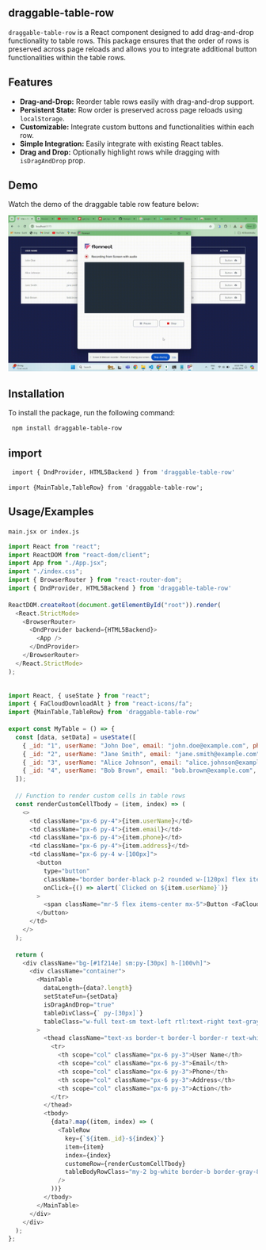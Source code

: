 ## draggable-table-row

`draggable-table-row` is a React component designed to add drag-and-drop functionality to table rows. This package ensures that the order of rows is preserved across page reloads and allows you to integrate additional button functionalities within the table rows.

## Features

- **Drag-and-Drop:** Reorder table rows easily with drag-and-drop support.
- **Persistent State:** Row order is preserved across page reloads using `localStorage`.
- **Customizable:** Integrate custom buttons and functionalities within each row.
- **Simple Integration:** Easily integrate with existing React tables.
- **Drag and Drop:** Optionally highlight rows while dragging with `isDragAndDrop`  prop.

## Demo

Watch the demo of the draggable table row feature below:

![Watch the demo](https://github.com/Pankajkumar34/draggable-table-row/raw/master/demo_drag_drop.gif)

## Installation

To install the package, run the following command:

```bash
 npm install draggable-table-row
```
## import
```bash
 import { DndProvider, HTML5Backend } from 'draggable-table-row'
```
    import {MainTable,TableRow} from 'draggable-table-row';
    

    
## Usage/Examples
`main.jsx or index.js`
```javascript
import React from "react";
import ReactDOM from "react-dom/client";
import App from "./App.jsx";
import "./index.css";
import { BrowserRouter } from "react-router-dom";
import { DndProvider, HTML5Backend } from 'draggable-table-row'

ReactDOM.createRoot(document.getElementById("root")).render(
  <React.StrictMode>
    <BrowserRouter>
      <DndProvider backend={HTML5Backend}>
        <App />
      </DndProvider>
    </BrowserRouter>
  </React.StrictMode>
);


```

```javascript

import React, { useState } from "react";
import { FaCloudDownloadAlt } from "react-icons/fa";
import {MainTable,TableRow} from 'draggable-table-row'

export const MyTable = () => {
  const [data, setData] = useState([
    { _id: "1", userName: "John Doe", email: "john.doe@example.com", phone: "123-456-7890", address: "123 Elm St" },
    { _id: "2", userName: "Jane Smith", email: "jane.smith@example.com", phone: "987-654-3210", address: "456 Oak St" },
    { _id: "3", userName: "Alice Johnson", email: "alice.johnson@example.com", phone: "555-555-5555", address: "789 Pine St" },
    { _id: "4", userName: "Bob Brown", email: "bob.brown@example.com", phone: "111-222-3333", address: "101 Maple St" }
  ]);

  // Function to render custom cells in table rows
  const renderCustomCellTbody = (item, index) => (
    <>
      <td className="px-6 py-4">{item.userName}</td>
      <td className="px-6 py-4">{item.email}</td>
      <td className="px-6 py-4">{item.phone}</td>
      <td className="px-6 py-4">{item.address}</td>
      <td className="px-6 py-4 w-[100px]">
        <button
          type="button"
          className="border border-black p-2 rounded w-[120px] flex items-center"
          onClick={() => alert(`Clicked on ${item.userName}`)}
        >
          <span className="mr-5 flex items-center mx-5">Button <FaCloudDownloadAlt className="ml-3" /></span>
        </button>
      </td>
    </>
  );

  return (
    <div className="bg-[#1f214e] sm:py-[30px] h-[100vh]">
      <div className="container">
        <MainTable
          dataLength={data?.length}
          setStateFun={setData}
          isDragAndDrop="true"
          tableDivClass={` py-[30px]`}
          tableClass="w-full text-sm text-left rtl:text-right text-gray-500 dark:text-gray-400"
        >
          <thead className="text-xs border-t border-l border-r text-white rounded-[10px] uppercase bg-[#1f214e] dark:bg-gray-700 dark:text-gray-400">
            <tr>
              <th scope="col" className="px-6 py-3">User Name</th>
              <th scope="col" className="px-6 py-3">Email</th>
              <th scope="col" className="px-6 py-3">Phone</th>
              <th scope="col" className="px-6 py-3">Address</th>
              <th scope="col" className="px-6 py-3">Action</th>
            </tr>
          </thead>
          <tbody>
            {data?.map((item, index) => (
              <TableRow
                key={`${item._id}-${index}`}
                item={item}
                index={index}
                customeRow={renderCustomCellTbody}
                tableBodyRowClass="my-2 bg-white border-b border-gray-800 dark:bg-gray-800 dark:border-gray-700"
              />
            ))}
          </tbody>
        </MainTable>
      </div>
    </div>
  );
};

```


    
    



